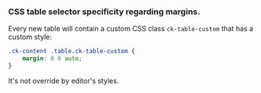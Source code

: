 ### CSS table selector specificity regarding margins.

Every new table will contain a custom CSS class `ck-table-custom` that has a custom style:

```css
.ck-content .table.ck-table-custom {
	margin: 0 0 auto;
}
```

It's not override by editor's styles.
